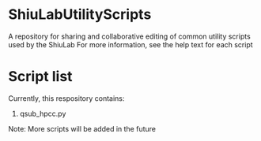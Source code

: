 # ShiuLabUtilityScripts
A repository for sharing and collaborative editing of common utility scripts used by the ShiuLab
For more information, see the help text for each script

# Script list
Currently, this respository contains:
  1. qsub_hpcc.py 


Note: More scripts will be added in the future
